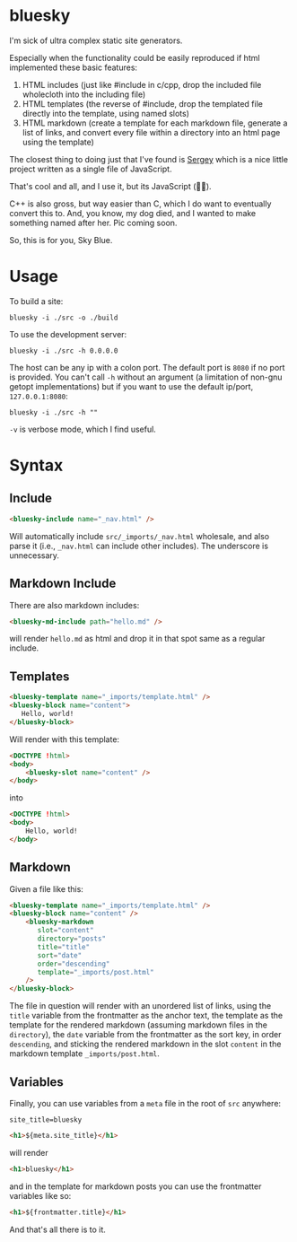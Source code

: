 # bluesky

I'm sick of ultra complex static site generators.

Especially when the functionality could be easily reproduced if html 
implemented these basic features:

1. HTML includes (just like #include in c/cpp, drop the included file 
   wholecloth into the including file)
2. HTML templates (the reverse of #include, drop the templated file directly 
   into the template, using named slots)
3. HTML markdown (create a template for each markdown file, generate a list 
   of links, and convert every file within a directory into an html page 
   using the template)

The closest thing to doing just that I've found is [Sergey](https://sergey.cool/)
which is a nice little project written as a single file of JavaScript.

That's cool and all, and I use it, but its JavaScript (🤮😜).

C++ is also gross, but way easier than C, which I do want to eventually convert this to. And, you know, my dog died, and I wanted to make something named after her. Pic coming soon.

So, this is for you, Sky Blue.

# Usage

To build a site:

```
bluesky -i ./src -o ./build
```

To use the development server:

```
bluesky -i ./src -h 0.0.0.0
```


The host can be any ip with a colon port. The default port is `8080` if no port is provided. You can't call `-h` without an argument (a limitation of non-gnu getopt implementations) but if you want to use the default ip/port, `127.0.0.1:8080`:

```
bluesky -i ./src -h ""
```

`-v` is verbose mode, which I find useful.

# Syntax

## Include

```html
<bluesky-include name="_nav.html" />
```

Will automatically include `src/_imports/_nav.html` wholesale, and also parse it (i.e., `_nav.html` can include 
other includes). The underscore is unnecessary.

## Markdown Include
There are also markdown includes:

```html
<bluesky-md-include path="hello.md" />
```

will render `hello.md` as html and drop it in that spot same as a regular include.

## Templates

```html
<bluesky-template name="_imports/template.html" />
<bluesky-block name="content">
   Hello, world!
</bluesky-block>
```

Will render with this template:

```html
<DOCTYPE !html>
<body>
    <bluesky-slot name="content" />
</body>
```

into

```html
<DOCTYPE !html>
<body>
    Hello, world!
</body>
```

## Markdown

Given a file like this:

```html
<bluesky-template name="_imports/template.html" />
<bluesky-block name="content" />
    <bluesky-markdown
       slot="content"
       directory="posts"
       title="title"
       sort="date"
       order="descending"
       template="_imports/post.html"
    />
</bluesky-block>
```

The file in question will render with an unordered list of links, using the `title` variable from the frontmatter as 
the anchor text, the template as the template for the rendered markdown (assuming markdown files in the `directory`),
the `date` variable from the frontmatter as the sort key, in order `descending`, and sticking the rendered markdown 
in the slot `content` in the markdown template `_imports/post.html`.

## Variables

Finally, you can use variables from a `meta` file in the root of `src` anywhere:

```
site_title=bluesky
```

```html
<h1>${meta.site_title}</h1>
```

will render

```html
<h1>bluesky</h1>
```

and in the template for markdown posts you can use the frontmatter variables like so:

```html
<h1>${frontmatter.title}</h1>
```

And that's all there is to it.
